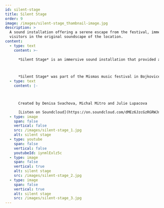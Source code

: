 ```yaml
---
id: silent-stage
title: Silent Stage
order: 9
image: /images/silent-stage_thambnail-image.jpg
description: >
  A sound installation offering a serene escape from the festival, immersing
  visitors in the original soundscape of the location.
content:
  - type: text
    content: >-
      
      *Silent Stage* is an immersive sound installation that provided a peaceful escape from the festival atmosphere. We recorded the natural soundscape of the location days before the event and created a small gazebo-like structure facing away from the festival. Visitors could sit, take in the view, and listen to the serene, original sounds of the site on high-quality headphones, experiencing a calming time shift away from the surrounding chaos. 



      *Silent Stage* was part of the Mismas music festival in Bojkovice, Czech Republic in 2017
  - type: text
    content: |-
      


      Created by Denisa Svachova, Michal Mitro and Julie Lupacova

      [Listen on Soundcloud](https://on.soundcloud.com/dMEz6JzcGzRGRWJn7)
  - type: image
    span: false
    vertical: false
    src: /images/silent-stage_1.jpg
    alt: silent stage
  - type: youtube
    span: false
    vertical: false
    youtubeId: iynmlExlz5c
  - type: image
    span: false
    vertical: true
    alt: silent stage
    src: /images/silent-stage_2.jpg
  - type: image
    span: false
    vertical: true
    alt: silent stage
    src: /images/silent-stage_3.jpg
---
```

